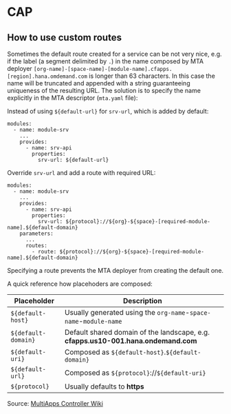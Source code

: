 # CAP

## How to use custom routes

Sometimes the default route created for a service can be not very nice, e.g. if the label (a segment delimited by `.`) in the name composed by MTA deployer `[org-name]-[space-name]-[module-name].cfapps.[region].hana.omdemand.com` is longer than 63 characters. In this case the name will be truncated and appended with a string guaranteeing uniqueness of the resulting URL. The solution is to specify the name explicitly in the MTA descriptor (`mta.yaml` file):

Instead of using `${default-url}` for `srv-url`, which is added by default:

```YAML{7} [mta.yaml]
modules:
  - name: module-srv
    ...
    provides:
      - name: srv-api
        properties:
          srv-url: ${default-url}
```

Override `srv-url` and add a route with required URL:

```YAML{7,10-11} [mta.yaml]
modules:
  - name: module-srv
    ...
    provides:
      - name: srv-api
        properties:
          srv-url: ${protocol}://${org}-${space}-[required-module-name].${default-domain}
    parameters:
      ...
      routes:
        - route: ${protocol}://${org}-${space}-[required-module-name].${default-domain}
```

Specifying a route prevents the MTA deployer from creating the default one.

A quick reference how placehoders are composed:

| Placeholder         | Description                                                                        |
| ------------------- | ---------------------------------------------------------------------------------- |
| `${default-host}`   | Usually generated using the `org-name`-`space-name`-`module-name`                  |
| `${default-domain}` | Default shared domain of the landscape, e.g. **cfapps.us10-001.hana.ondemand.com** |
| `${default-uri}`    | Composed as `${default-host}`.`${default-domain}`                                  |
| `${default-url}`    | Composed as `${protocol}`://`${default-uri}`                                       |
| `${protocol}`       | Usually defaults to **https**                                                      |

Source: [MultiApps Controller Wiki](https://github.com/cloudfoundry/multiapps-controller/wiki/Supported-Parameters#placeholders)
